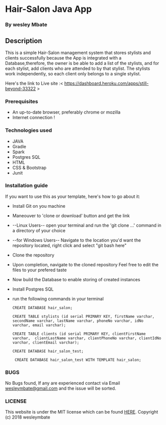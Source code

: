 # Hair-Salon Java App

### By wesley Mbate

## Description

  This is a simple Hair-Salon management system that stores stylists and clients successfully because the App is integrated with a Database,therefore, the owner is be able to add a list of the stylists, and for each stylist, add clients who are attended to by that stylist. The stylists work independently, so each client only belongs to a single stylist.


 Here's the link to Live site :< https://dashboard.heroku.com/apps/still-beyond-33322 >

### Prerequisites

 * An up-to-date browser, preferably chrome or mozilla
 * Internet connection !


### Technologies used

   * JAVA
   * Gradle
   * Spark
   * Postgres SQL
   * HTML
   * CSS & Bootstrap
   * Junit

### Installation guide

  If you want to use this as your template, here's how to go about it:

  * Install Git on you machine
  * Maneouver to 'clone or download' button and get the link
  * --Linux Users-- open your terminal and run the 'git clone ...' command in a directory of your choice
  * --for Windows Users-- Navigate to the location you'd want the repository located, right click and select "git bash here"
  * Clone the repository
  * Upon completion, navigate to the cloned repository
  Feel free to edit the files to your prefered taste

  * Now build the Database to enable storing of created instances
  * Install Postgres SQL
  * run the following commands in your terminal

        CREATE DATABASE hair_salon;

        CREATE TABLE stylists (id serial PRIMARY KEY, firstName varchar, secondName varchar, lastName varchar, phoneNo varchar, idNo varchar, email varchar);

        CREATE TABLE clients (id serial PRIMARY KEY, clientFirstName varchar,  clientLastName varchar, clientPhoneNo varchar, clientIdNo varchar, clientEmail varchar);

        CREATE DATABASE hair_salon_test;

         CREATE DATABASE hair_salon_test WITH TEMPLATE hair_salon;


### BUGS
No Bugs found, If any are experienced contact via Email wesleymbate@gmail.com and the issue will be sorted.


### LICENSE
 This website is under the MIT license which can be found [HERE](LICENSE).
 Copyright (c) 2018 wesleymbate
